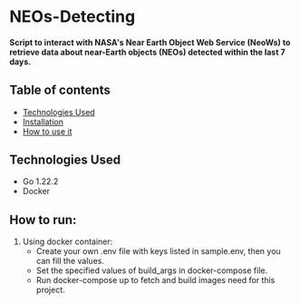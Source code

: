 # NEOs-Detecting

#### Script to interact with NASA's Near Earth Object Web Service (NeoWs) to retrieve data about near-Earth objects (NEOs) detected within the last 7 days.

## Table of contents
* [Technologies Used](#Technologies-Used)
* [Installation](#Installation)
* [How to use it](#How-to-use-it)

  

## Technologies Used
* Go 1.22.2
* Docker


## How to run:

1. Using docker container:
    - Create your own .env file with keys listed in sample.env, then you can fill the values.
    - Set the specified values of build_args in docker-compose file.
    - Run docker-compose up to fetch and build images need for this project.
